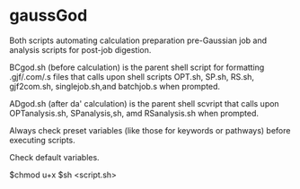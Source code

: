 # gaussGod
Both scripts automating calculation preparation pre-Gaussian job and analysis scripts for post-job digestion.

BCgod.sh (before calculation) is the parent shell script for formatting .gjf/.com/.s files that calls upon shell scripts OPT.sh, SP.sh, RS.sh, gjf2com.sh, singlejob.sh,and batchjob.s when prompted.

ADgod.sh (after da' calculation) is the parent shell scvript that calls upon OPTanalysis.sh, SPanalysis,sh, amd RSanalysis.sh when prompted.

Always check preset variables (like those for keywords or pathways) before executing scripts.

Check default variables.

$chmod u+x
$sh <script.sh>
